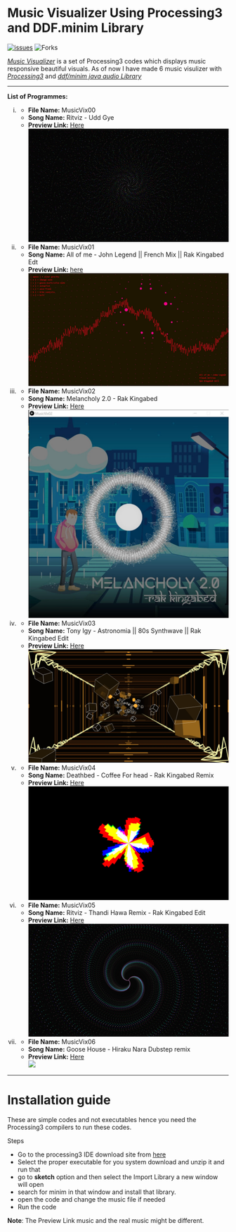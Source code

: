 # **Music Visualizer Using Processing3 and DDF.minim Library**

[![issues](https://img.shields.io/github/issues/Debagnik/Music_Visualizers_Project)](https://github.com/Debagnik/Music_Visualizers_Project/issues) ![Forks](https://img.shields.io/github/forks/Debagnik/Music_Visualizers_Project?style=plastic)

*[Music Visualizer](https://github.com/Debagnik/Music_Visualizers_Project)* is a set of Processing3 codes which displays music responsive beautiful visuals. As of now I have made 6 music visulizer with *[Processing3](https://processing.org/)* and *[ddf/minim java audio Library](https://github.com/ddf/Minim)*

***
**List of Programmes:**<br />
<ol type="i">
    <li>
        <ul>
            <li><b>File Name:</b> MusicVix00</li>
            <li><b>Song Name:</b> Ritviz - Udd Gye</li>
            <li><b>Preview Link:</b> <a href="https://youtu.be/v0IzcwqNRns?t=27">Here</a></li>
            <img src="images/1.jpg">
        </ul>
    </li>
    <li>
        <ul>
            <li><b>File Name:</b> MusicVix01</b></li>
            <li><b>Song Name:</b> All of me - John Legend || French Mix || Rak Kingabed Edt</li>
            <li><b>Preview Link:</b> <a href="https://youtu.be/V6_t-n78YnI?t=7">here</a></li>
            <img src="images/2.jpg">
        </ul>
    </li>
    <li>
        <ul>
            <li><b>File Name:</b> MusicVix02</li>
            <li><b>Song Name:</b> Melancholy 2.0 - Rak Kingabed</li>
            <li><b>Preview Link:</b> <a href="https://www.linkedin.com/feed/update/urn:li:activity:6705573447105351680/">Here</a></li>
            <img src="images/3.jpg">
        </ul>
    </li>
    <li>
        <ul>
            <li><b>File Name:</b> MusicVix03</li>
            <li><b>Song Name:</b> Tony Igy - Astronomia || 80s Synthwave || Rak Kingabed Edit</li>
            <li><b>Preview Link:</b> <a href="https://youtu.be/Fo7G5acogP8?t=6">Here</a></li>
            <img src="images/4.jpg">
        </ul>
    </li>
    <li>
        <ul>
            <li><b>File Name:</b> MusicVix04</li>
            <li><b>Song Name:</b> Deathbed - Coffee For head - Rak Kingabed Remix</li>
            <li><b>Preview Link:</b> <a href="https://www.instagram.com/tv/CHF5GgiH7Up/?utm_source=ig_web_copy_link">Here</a></li>
            <img src="images/5.jpg">
        </ul>
    </li>
    <li>
        <ul>
            <li><b>File Name:</b> MusicVix05</li>
            <li><b>Song Name:</b> Ritviz - Thandi Hawa Remix - Rak Kingabed Edit</li>
            <li><b>Preview Link:</b> <a href="https://soundcloud.com/rak_kingabed/dance-monkey-bollywood-style">Here</a></li>
            <img src="images/6.jpg">
        </ul>
    </li>
    <li>
        <ul>
            <li><b>File Name:</b> MusicVix06</li>
            <li><b>Song Name:</b> Goose House - Hiraku Nara Dubstep remix</li>
            <li><b>Preview Link:</b> <a href="">Here</a></li>
            <img src="images/7.jpg">
        </ul>
    </li>
</ol>

***

# Installation guide

These are simple codes and not executables hence you need the Processing3 compilers to run these codes.

Steps

* Go to the processing3 IDE download site from [here](processing.org/download/)
* Select the proper executable for you system download and unzip it and run that
* go to **sketch** option and then select the Import Library a new window will open
* search for minim in that window and install that library.
* open the code and change the music file if needed
* Run the code

**Note**: The Preview Link music and the real music might be different.
